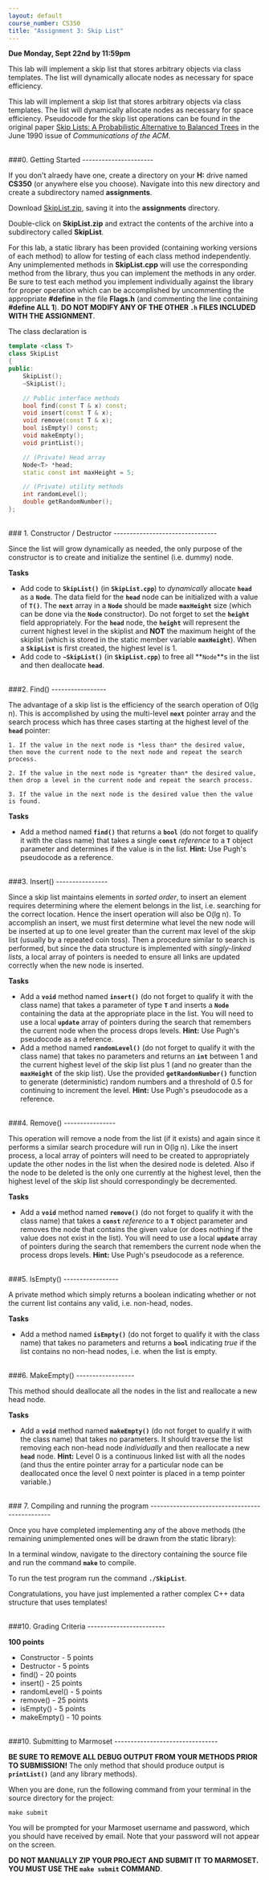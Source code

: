 ```yaml
---
layout: default
course_number: CS350
title: "Assignment 3: Skip List"
---
```


**Due Monday, Sept 22nd by 11:59pm**

This lab will implement a skip list that stores arbitrary objects via class templates. The list will dynamically allocate nodes as necessary for space efficiency.

This lab will implement a skip list that stores arbitrary objects via class templates. The list will dynamically allocate nodes as necessary for space efficiency. Pseudocode for the skip list operations can be found in the original paper [Skip Lists: A Probabilistic Alternative to Balanced Trees](ftp://ftp.cs.umd.edu/pub/skipLists/skiplists.pdf) in the June 1990 issue of *Communications of the ACM*.



<br>
###0. Getting Started
----------------------

If you don't alraedy have one, create a directory on your **H:** drive named **CS350** (or anywhere else you choose). Navigate into this new directory and create a subdirectory named **assignments**.

Download [SkipList.zip](SkipList.zip), saving it into the **assignments** directory. 

Double-click on **SkipList.zip** and extract the contents of the archive into a subdirectory called **SkipList**.

For this lab, a static library has been provided (containing working versions of each method) to allow for testing of each class method independently. Any unimplemented methods in **SkipList.cpp** will use the corresponding method from the library, thus you can implement the methods in any order. Be sure to test each method you implement individually against the library for proper operation which can be accomplished by uncommenting the appropriate **#define** in the file **Flags.h** (and commenting the line containing **#define ALL 1**).  **DO NOT MODIFY ANY OF THE OTHER ```.h``` FILES INCLUDED WITH THE ASSIGNMENT**.
  

The class declaration is 

```cpp
template <class T>
class SkipList
{
public:
    SkipList();
    ~SkipList();

    // Public interface methods
    bool find(const T & x) const;
    void insert(const T & x);
    void remove(const T & x);
    bool isEmpty() const;
    void makeEmpty();
    void printList();

    // (Private) Head array
    Node<T> *head;
    static const int maxHeight = 5;

    // (Private) utility methods
    int randomLevel();
    double getRandomNumber();
};
```



<br>
### 1. Constructor / Destructor
--------------------------------

Since the list will grow dynamically as needed, the only purpose of the constructor is to create and initialize the sentinel (i.e. dummy) node.

**Tasks**

  * Add code to **```SkipList()```** (in **```SkipList.cpp```**) to *dynamically* allocate **```head```** as a  **```Node```**. The data field for the **```head```** node can be initialized with a value of **```T()```**.  The **```next```** array in a **```Node```** should be made **```maxHeight```** size (which can be done via the **```Node```** constructor). Do not forget to set the **```height```** field appropriately. For the **```head```** node, the **```height```** will represent the current highest level in the skiplist and **NOT** the maximum height of the skiplist (which is stored in the static member variable **```maxHeight```**).  When a  **```SkipList```** is first created, the highest level is 1.
  * Add code to **```~SkipList()```** (in **```SkipList.cpp```**) to free all **```Node```**s in the list and then deallocate **```head```**. 



<br>
###2. Find()
-----------------

The advantage of a skip list is the efficiency of the search operation of O(lg n). This is accomplished by using the multi-level **```next```** pointer array and the search process which has three cases starting at the highest level of the **```head```** pointer:

	
	1. If the value in the next node is *less than* the desired value, then move the current node to the next node and repeat the search process.

	2. If the value in the next node is *greater than* the desired value, then drop a level in the current node and repeat the search process.	

	3. If the value in the next node is the desired value then the value is found.


**Tasks**

* Add a method named **```find()```** that returns a **```bool```** (do not forget to qualify it with the class name) that takes a single **```const```** *reference* to a **```T```** object parameter and determines if the value is in the list. **Hint:** Use Pugh's pseudocode as a reference.



<br>
###3. Insert()
----------------

Since a skip list maintains elements in *sorted order*, to insert an element requires determining where the element belongs in the list, i.e. searching for the correct location. Hence the insert operation will also be O(lg n). To accomplish an insert, we must first determine what level the new node will be inserted at up to one level greater than the current max level of the skip list (usually by a repeated coin toss). Then a procedure similar to search is performed, but since the data structure is implemented with *singly-linked lists*, a local array of pointers is needed to ensure all links are updated correctly when the new node is inserted.

**Tasks**

  * Add a **```void```** method named **```insert()```** (do not forget to qualify it with the class name) that takes a parameter of type **```T```** and inserts a **```Node```** containing the data at the appropriate place in the list. You will need to use a local **```update```** array of pointers during the search that remembers the current node when the process drops levels. **Hint:** Use Pugh's pseudocode as a reference.
  * Add a method named **```randomLevel()```** (do not forget to qualify it with the class name) that takes no parameters and returns an **```int```** between 1 and the current highest level of the skip list plus 1 (and no greater than the **```maxHeight```** of the skip list). Use the provided **```getRandomNumber()```** function to generate (deterministic) random numbers and a threshold of 0.5 for continuing to increment the level. **Hint:** Use Pugh's pseudocode as a reference. 



<br>
###4. Remove()
----------------

This operation will remove a node from the list (if it exists) and again since it performs a similar search procedure will run in O(lg n). Like the insert process, a local array of pointers will need to be created to appropriately update the other nodes in the list when the desired node is deleted. Also if the node to be deleted is the only one currently at the highest level, then the highest level of the skip list should correspondingly be decremented.

**Tasks**

  * Add a **```void```** method named **```remove()```** (do not forget to qualify it with the class name) that takes a **```const```** *reference* to a **```T```** object parameter and removes the node that contains the given value (or does nothing if the value does not exist in the list). You will need to use a local **```update```** array of pointers during the search that remembers the current node when the process drops levels. **Hint:** Use Pugh's pseudocode as a reference.



<br>
###5. IsEmpty()
-----------------

A private method which simply returns a boolean indicating whether or not the current list contains any valid, i.e. non-head, nodes.
	
**Tasks**

  * Add a method named **```isEmpty()```** (do not forget to qualify it with the class name) that takes no parameters and returns a **```bool```** indicating *true* if the list contains no non-head nodes, i.e. when the list is empty.

  
  
<br>
###6. MakeEmpty()
------------------

This method should deallocate all the nodes in the list and reallocate a new head node.
	
**Tasks**

  * Add a **```void```** method named **```makeEmpty()```** (do not forget to qualify it with the class name) that takes no parameters. It should traverse the list removing each non-head node *individually* and then reallocate a new **```head```** node. **Hint:** Level 0 is a continuous linked list with all the nodes (and thus the entire pointer array for a particular node can be deallocated once the level 0 next pointer is placed in a temp pointer variable.)



<br>
### 7. Compiling and running the program
-----------------------------------------------

Once you have completed implementing any of the above methods (the remaining unimplemented ones will be drawn from the static library):

In a terminal window, navigate to the directory containing the source file
and run the command **```make```** to compile.

To run the test program run the command **```./SkipList```**.

Congratulations, you have just implemented a rather complex C++ data structure that uses templates!



<br>
###10. Grading Criteria
------------------------

**100 points**

* Constructor - 5 points
* Destructor - 5 points
* find() - 20 points
* insert() - 25 points
* randomLevel() - 5 points
* remove() - 25 points
* isEmpty() - 5 points
* makeEmpty() - 10 points



<br>
###10. Submitting to Marmoset
--------------------------------

**BE SURE TO REMOVE ALL DEBUG OUTPUT FROM YOUR METHODS PRIOR TO SUBMISSION!**  The only method that should produce output is **```printList()```** (and any library methods).

When you are done, run the following command from your terminal in the source directory for the project:

	make submit

You will be prompted for your Marmoset username and password,
which you should have received by email.  Note that your password will
not appear on the screen.

**DO NOT MANUALLY ZIP YOUR PROJECT AND SUBMIT IT TO MARMOSET.  
YOU MUST USE THE ```make submit``` COMMAND**.
